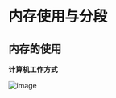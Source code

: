 

# 内存使用与分段  

## 内存的使用 

**计算机工作方式**  

![image](https://user-images.githubusercontent.com/58176267/161415490-c246a831-051b-48b7-ba78-06969aef070b.png)

